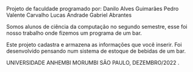 Projeto de faculdade programado por:
Danilo Alves Guimarães
Pedro Valente Carvalho
Lucas Andrade
Gabriel Abrantes

Somos alunos de ciência da computação no segundo semestre, esse foi nosso trabalho onde fizemos um programa de um bar.

Este projeto cadastra e armazena as informações que você inserir.
Foi desenvolvido pensando num sistema de estoque de bebidas de um bar.


UNIVERSIDADE ANHEMBI MORUMBI
SÃO PAULO, DEZEMBRO/2022
.